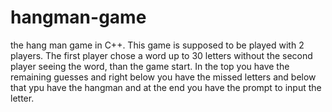 # hangman-game
the hang man game in C++. This game is supposed to be played with 2 players. The first player chose a word up to 30 letters without the second player seeing the word, than the game start. In the top you have the remaining guesses and right below you have the missed letters and below that ypu have the hangman and at the end you have the prompt to input the letter.   
